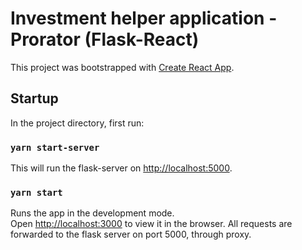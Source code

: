 # Investment helper application - Prorator (Flask-React)

This project was bootstrapped with [Create React App](https://github.com/facebook/create-react-app).

## Startup

In the project directory, first run:

### `yarn start-server`

This will run the flask-server on [http://localhost:5000](http://localhost:5000).

### `yarn start`
Runs the app in the development mode.\
Open [http://localhost:3000](http://localhost:3000) to view it in the browser.
All requests are forwarded to the flask server on port 5000, through proxy.
